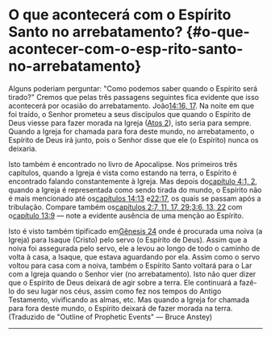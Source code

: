 # O que acontecerá com o Espírito Santo no arrebatamento? {#o-que-acontecer-com-o-esp-rito-santo-no-arrebatamento}

Alguns poderiam perguntar: &quot;Como podemos saber quando o Espírito será tirado?&quot; Cremos que pelas três passagens seguintes fica evidente que isso acontecerá por ocasião do arrebatamento. João[14:16, 17](http://bibliaonline.com.br/acf/jo/14/16,17). Na noite em que foi traído, o Senhor prometeu a seus discípulos que quando o Espírito de Deus viesse para fazer morada na Igreja ([Atos 2](http://bibliaonline.com.br/acf/atos/2)), isto seria para sempre. Quando a Igreja for chamada para fora deste mundo, no arrebatamento, o Espírito de Deus irá junto, pois o Senhor disse que ele (o Espírito) nunca os deixaria.

Isto também é encontrado no livro de Apocalipse. Nos primeiros três capítulos, quando a Igreja é vista como estando na terra, o Espírito é encontrado falando constantemente à Igreja. Mas depois do[capítulo 4:1, 2](http://bibliaonline.com.br/acf/ap/4/1,2), quando a Igreja é representada como sendo tirada do mundo, o Espírito não é mais mencionado até os[capítulos 14:13](http://bibliaonline.com.br/acf/ap/14/13) e[22:17](http://bibliaonline.com.br/acf/ap/22/17), os quais se passam após a tribulação. Compare também os[capítulos 2:7, 11, 17, 29](http://bibliaonline.com.br/acf/ap/2/7,11,17,29);[3:6, 13, 22](http://bibliaonline.com.br/acf/ap/3/6,13,22) com o[capítulo 13:9](http://bibliaonline.com.br/acf/ap/13/9) — note a evidente ausência de uma menção ao Espírito.

Isto é visto também tipificado em[Gênesis 24](http://bibliaonline.com.br/acf/gn/24) onde é procurada uma noiva (a Igreja) para Isaque (Cristo) pelo servo (o Espírito de Deus). Assim que a noiva foi assegurada pelo servo, ele a levou ao longo de todo o caminho de volta à casa, a Isaque, que estava aguardando por ela. Assim como o servo voltou para casa com a noiva, também o Espírito Santo voltará para o Lar com a Igreja quando o Senhor vier (no arrebatamento). Isto não quer dizer que o Espírito de Deus deixará de agir sobre a terra. Ele continuará a fazê-lo do seu lugar nos céus, assim como fez nos tempos do Antigo Testamento, vivificando as almas, etc. Mas quando a Igreja for chamada para fora deste mundo, o Espírito deixará de fazer morada na terra. (Traduzido de &quot;Outline of Prophetic Events&quot; — Bruce Anstey)

*****